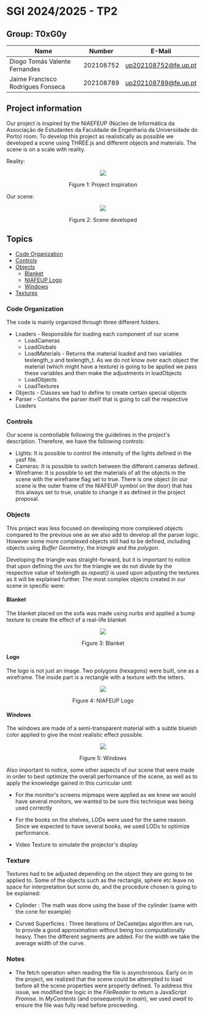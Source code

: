 # SGI 2024/2025 - TP2


## Group: T0xG0y

| Name             | Number    | E-Mail             |
| ---------------- | --------- | ------------------ |
| Diogo Tomás Valente Fernandes         | 202108752 | up202108752@fe.up.pt                |
| Jaime Francisco Rodrigues Fonseca         | 202108789 | up202108789@fe.up.pt                |


## Project information

Our project is inspired by the NIAEFEUP (Núcleo de Informática da Associação de Estudantes da Faculdade de Engenharia da Universidade do Porto) room. To develop this project as realistically as possible we developed a scene using THREE.js and different objects and materials. The scene is on a scale with reality.


Reality:
<p align="center">
  <img src="./screenshots/roomOriginal.jpeg">
  <p align="center">Figure 1: Project inspiration<p>
<p>

Our scene:
<p align="center">
  <img src="./screenshots/roomOriginal.jpeg">
  <p align="center">Figure 2: Scene developed<p>
<p>

## Topics

- [Code Organization](#code-organization)
- [Controls](#controls)
- [Objects](#objects)  
  - [Blanket](#blanket)  
  - [NIAFEUP Logo](#logo)  
  - [Windows](#windows)  
- [Textures](#textures)


### Code Organization

The code is mainly organized through three different folders.

  - Loaders - Responsible for loading each component of our scene
    - LoadCameras
    - LoadGlobals
    - LoadMaterials - Returns the material loaded and two variables texlength_s and texlength_t. As we do not know over each object the material (which might have a texture) is going to be applied we pass these variables and then make the adjustments in loadObjects
    - LoadObjects
    - LoadTextures
  - Objects - Classes we had to define to create certain special objects
  - Parser - Contains the parser itself that is going to call the respective Loaders


### Controls

Our scene is controllable following the guidelines in the project's description. Therefore, we have the following controls:

  - Lights: It is possible to control the intensity of the lights defined in the yasf file.
  - Cameras: It is possible to switch between the different cameras defined.
  - Wireframe: It is possible to set the materials of all the objects in the scene with the wireframe flag set to true. There is one object (in our scene is the outer frame of the NIAFEUP symbol on the door) that has this always set to true, unable to change it as defined in the project proposal.   

### Objects

This project was less focused on developing more complexed objects compared to the previous one as we also add to develop all the parser logic. However some more complexed objects still had to be defined, including objects using *Buffer Geometry*, the *triangle* and the *polygon*. 

Developing the triangle was straight-forward, but it is important to notice that upon defining the *uvs* for the triangle we do not divide by the respective value of texlength as *repeat()* is used upon adjusting the textures as it will be explained further. The most complex objects created in our scene in specific were:

#### Blanket

The blanket placed on the sofa was made using nurbs and applied a bump texture to create the effect of a real-life blanket
<p align="center">
  <img src="./screenshots/blanket.png">
  <p align="center">Figure 3: Blanket<p>
<p>

#### Logo

The logo is not just an image. Two polygons (hexagons) were built, one as a wireframe. The inside part is a rectangle with a texture with the letters.

<p align="center">
  <img src="./screenshots/niSymbol.png">
  <p align="center">Figure 4: NIAFEUP Logo<p>
<p>

#### Windows

The windows are made of a semi-transparent material with a subtle blueish color applied to give the most realistic effect possible.

<p align="center">
  <img src="./screenshots/windows.png">
  <p align="center">Figure 5: Windows<p>
<p>


Also important to notice, some other aspects of our scene that were made in order to best optimize the overall performance of the scene, as well as to apply the knowledge gained in this curricular unit:

  - For the monitor's screens mipmaps were applied as we knew we would have several monitors, we wanted to be sure this technique was being used correctly

  - For the books on the shelves, LODs were used for the same reason. Since we expected to have several books, we used LODs to optimize performance.

  - Video Texture to simulate the projector's display

### Texture 

Textures had to be adjusted depending on the object they are going to be applied to. Some of the objects such as the rectangle, sphere etc leave no space for interpretation but some do, and the procedure chosen is going to be explained:

- Cylinder : The math was done using the base of the cylinder (same with the cone for example)

- Curved Superficies : Three iterations of DeCasteljau algorithm are run, to provide a good approximation without being too computationally heavy. Then the different segments are added. For the width we take the average width of the curve. 

### Notes

- The fetch operation when reading the file is asynchronous. Early on in the project, we realized that the scene could be attempted to load before all the scene properties were properly defined. To address this issue, we modified the logic in the *FileReader* to return a JavaScript *Promise*. In *MyContents* (and consequently in *main*), we used *await* to ensure the file was fully read before proceeding.